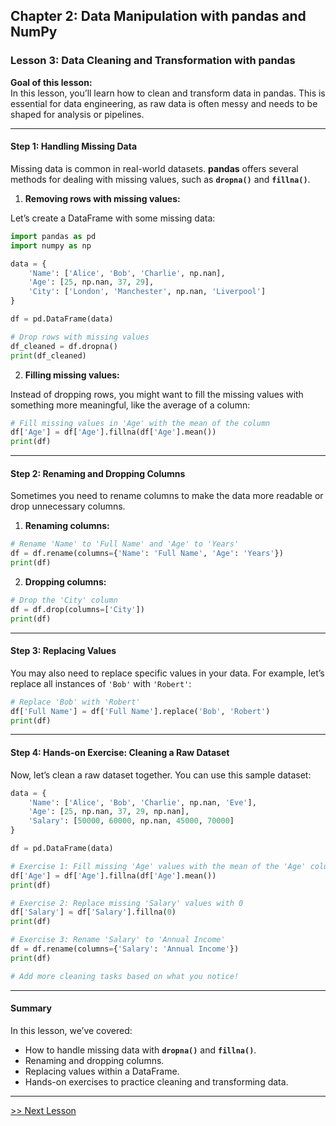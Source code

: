 ## Chapter 2: Data Manipulation with pandas and NumPy

### Lesson 3: Data Cleaning and Transformation with pandas

**Goal of this lesson:**  
In this lesson, you’ll learn how to clean and transform data in pandas. This is essential for data engineering, as raw data is often messy and needs to be shaped for analysis or pipelines.

---

#### Step 1: Handling Missing Data

Missing data is common in real-world datasets. **pandas** offers several methods for dealing with missing values, such as **`dropna()`** and **`fillna()`**.

1. **Removing rows with missing values:**

Let’s create a DataFrame with some missing data:

```python
import pandas as pd
import numpy as np

data = {
    'Name': ['Alice', 'Bob', 'Charlie', np.nan],
    'Age': [25, np.nan, 37, 29],
    'City': ['London', 'Manchester', np.nan, 'Liverpool']
}

df = pd.DataFrame(data)

# Drop rows with missing values
df_cleaned = df.dropna()
print(df_cleaned)
```

2. **Filling missing values:**

Instead of dropping rows, you might want to fill the missing values with something more meaningful, like the average of a column:

```python
# Fill missing values in 'Age' with the mean of the column
df['Age'] = df['Age'].fillna(df['Age'].mean())
print(df)
```

---

#### Step 2: Renaming and Dropping Columns

Sometimes you need to rename columns to make the data more readable or drop unnecessary columns.

1. **Renaming columns:**

```python
# Rename 'Name' to 'Full Name' and 'Age' to 'Years'
df = df.rename(columns={'Name': 'Full Name', 'Age': 'Years'})
print(df)
```

2. **Dropping columns:**

```python
# Drop the 'City' column
df = df.drop(columns=['City'])
print(df)
```

---

#### Step 3: Replacing Values

You may also need to replace specific values in your data. For example, let’s replace all instances of `'Bob'` with `'Robert'`:

```python
# Replace 'Bob' with 'Robert'
df['Full Name'] = df['Full Name'].replace('Bob', 'Robert')
print(df)
```

---

#### Step 4: Hands-on Exercise: Cleaning a Raw Dataset

Now, let’s clean a raw dataset together. You can use this sample dataset:

```python
data = {
    'Name': ['Alice', 'Bob', 'Charlie', np.nan, 'Eve'],
    'Age': [25, np.nan, 37, 29, np.nan],
    'Salary': [50000, 60000, np.nan, 45000, 70000]
}

df = pd.DataFrame(data)

# Exercise 1: Fill missing 'Age' values with the mean of the 'Age' column
df['Age'] = df['Age'].fillna(df['Age'].mean())
print(df)

# Exercise 2: Replace missing 'Salary' values with 0
df['Salary'] = df['Salary'].fillna(0)
print(df)

# Exercise 3: Rename 'Salary' to 'Annual Income'
df = df.rename(columns={'Salary': 'Annual Income'})
print(df)

# Add more cleaning tasks based on what you notice!
```

---

#### Summary

In this lesson, we’ve covered:
- How to handle missing data with **`dropna()`** and **`fillna()`**.
- Renaming and dropping columns.
- Replacing values within a DataFrame.
- Hands-on exercises to practice cleaning and transforming data.


---
[>> Next Lesson](./chapter2-4.md)